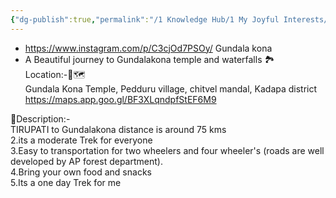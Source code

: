 ```yaml
---
{"dg-publish":true,"permalink":"/1 Knowledge Hub/1 My Joyful Interests/Travel/Tirupati/","noteIcon":""}
---
```


- https://www.instagram.com/p/C3cjOd7PSOy/
Gundala kona
- A Beautiful journey to Gundalakona temple and waterfalls 🏞️  
Location:-📍🗺️  
Gundala Kona Temple, Pedduru village, chitvel mandal, Kadapa district  
https://maps.app.goo.gl/BF3XLqndpfStEF6M9  
  
📃Description:-  
TIRUPATI to Gundalakona distance is around 75 kms  
2.its a moderate Trek for everyone  
3.Easy to transportation for two wheelers and four wheeler's (roads are well developed by AP forest department).  
4.Bring your own food and snacks  
5.Its a one day Trek for me  
  
